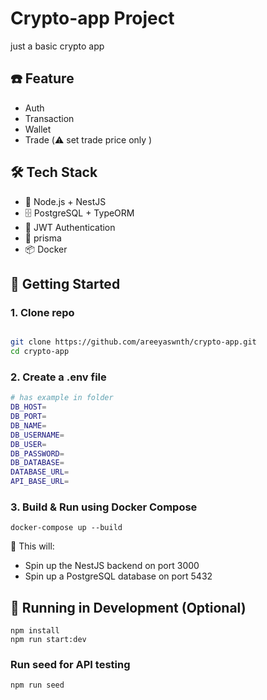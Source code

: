 # Crypto-app Project
  just a basic crypto app
## ☎️ Feature
- Auth
- Transaction
- Wallet
- Trade (⚠️ set trade price only )
## 🛠️ Tech Stack

- 🧠 Node.js + NestJS
- 🗄️ PostgreSQL + TypeORM
- 🔐 JWT Authentication
- 💎 prisma
- 📦 Docker 

## 🚀 Getting Started

### 1. Clone repo
```bash

git clone https://github.com/areeyaswnth/crypto-app.git
cd crypto-app

```
### 2. Create a .env file
```bash
# has example in folder
DB_HOST= 
DB_PORT= 
DB_NAME= 
DB_USERNAME= 
DB_USER= 
DB_PASSWORD=
DB_DATABASE=  
DATABASE_URL=
API_BASE_URL=
```

### 3. Build & Run using Docker Compose
```
docker-compose up --build
```
🐳 This will:
- Spin up the NestJS backend on port 3000
- Spin up a PostgreSQL database on port 5432

## 🧪 Running in Development (Optional)
```
npm install
npm run start:dev
```
### Run seed for API testing
```
npm run seed 
```
